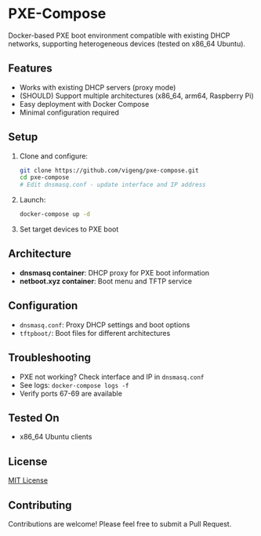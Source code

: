 # PXE-Compose

Docker-based PXE boot environment compatible with existing DHCP networks, supporting heterogeneous devices (tested on x86_64 Ubuntu).

## Features

- Works with existing DHCP servers (proxy mode)
- (SHOULD) Support multiple architectures (x86_64, arm64, Raspberry Pi)
- Easy deployment with Docker Compose
- Minimal configuration required

## Setup

1. Clone and configure:

   ```bash
   git clone https://github.com/vigeng/pxe-compose.git
   cd pxe-compose
   # Edit dnsmasq.conf - update interface and IP address
   ```

2. Launch:

   ```bash
   docker-compose up -d
   ```

3. Set target devices to PXE boot

## Architecture

- **dnsmasq container**: DHCP proxy for PXE boot information
- **netboot.xyz container**: Boot menu and TFTP service

## Configuration

- `dnsmasq.conf`: Proxy DHCP settings and boot options
- `tftpboot/`: Boot files for different architectures

## Troubleshooting

- PXE not working? Check interface and IP in `dnsmasq.conf`
- See logs: `docker-compose logs -f`
- Verify ports 67-69 are available

## Tested On

- x86_64 Ubuntu clients

## License

[MIT License](LICENSE)

## Contributing

Contributions are welcome! Please feel free to submit a Pull Request.
